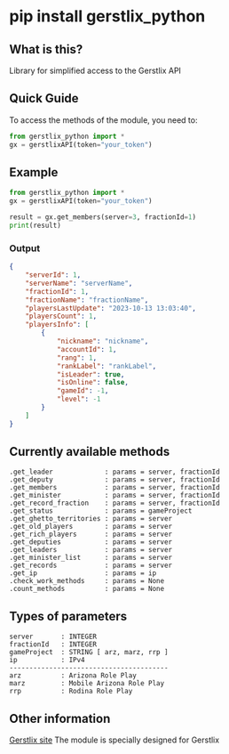 # pip install gerstlix_python

## What is this? ##
Library for simplified access to the Gerstlix API

## Quick Guide ##
To access the methods of the module, you need to:
```py
from gerstlix_python import *
gx = gerstlixAPI(token="your_token")
```

## Example ##
```py
from gerstlix_python import *
gx = gerstlixAPI(token="your_token")

result = gx.get_members(server=3, fractionId=1)
print(result)
```
### Output ###
```json
{
    "serverId": 1, 
    "serverName": "serverName", 
    "fractionId": 1, 
    "fractionName": "fractionName", 
    "playersLastUpdate": "2023-10-13 13:03:40", 
    "playersCount": 1, 
    "playersInfo": [
        {
            "nickname": "nickname", 
            "accountId": 1, 
            "rang": 1, 
            "rankLabel": "rankLabel", 
            "isLeader": true, 
            "isOnline": false, 
            "gameId": -1, 
            "level": -1
        }
    ]
}
```

## Currently available methods ##
```
.get_leader             : params = server, fractionId
.get_deputy             : params = server, fractionId
.get_members            : params = server, fractionId
.get_minister           : params = server, fractionId
.get_record_fraction    : params = server, fractionId
.get_status             : params = gameProject
.get_ghetto_territories : params = server
.get_old_players        : params = server
.get_rich_players       : params = server
.get_deputies           : params = server
.get_leaders            : params = server
.get_minister_list      : params = server
.get_records            : params = server
.get_ip                 : params = ip
.check_work_methods     : params = None
.count_methods          : params = None
```
## Types of parameters ##
```
server       : INTEGER
fractionId   : INTEGER
gameProject  : STRING [ arz, marz, rrp ]
ip           : IPv4
----------------------------------------
arz          : Arizona Role Play
marz         : Mobile Arizona Role Play
rrp          : Rodina Role Play
```

## Other information ##
[Gerstlix site](https://gerstlix.com/)
The module is specially designed for Gerstlix

